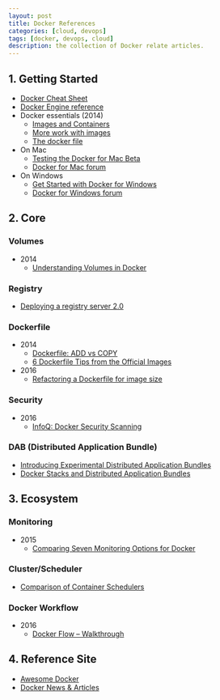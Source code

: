 ```yaml
---
layout: post
title: Docker References
categories: [cloud, devops]
tags: [docker, devops, cloud]
description: the collection of Docker relate articles.
---
```


## 1. Getting Started

* [Docker Cheat Sheet](https://github.com/wsargent/docker-cheat-sheet)
* [Docker Engine reference](https://docs.docker.com/engine/reference/)
* Docker essentials (2014)
  * [Images and Containers](http://www.dasblinkenlichten.com/docker-essentials/)
  * [More work with images](http://www.dasblinkenlichten.com/docker-essentials-working-with-images/)
  * [The docker file](http://www.dasblinkenlichten.com/docker-essentials-the-docker-file/)
* On Mac
  * [Testing the Docker for Mac Beta](http://www.dwmkerr.com/testing-the-docker-for-mac-beta/)
  * [Docker for Mac forum](https://forums.docker.com/c/docker-for-mac)
* On Windows
  * [Get Started with Docker for Windows](https://beta.docker.com/docs/windows/getting-started/)
  * [Docker for Windows forum](https://forums.docker.com/c/docker-for-windows)

## 2. Core

### Volumes

* 2014
  * [Understanding Volumes in Docker](http://container-solutions.com/understanding-volumes-docker/)

### Registry

* [Deploying a registry server 2.0](https://docs.docker.com/registry/deploying/)

### Dockerfile

* 2014
  * [Dockerfile: ADD vs COPY](https://www.ctl.io/developers/blog/post/dockerfile-add-vs-copy/)
  * [6 Dockerfile Tips from the Official Images](http://container-solutions.com/6-dockerfile-tips-official-images/)
* 2016
  * [Refactoring a Dockerfile for image size](https://blog.replicated.com/2016/02/05/refactoring-a-dockerfile-for-image-size/)

### Security

* 2016
  * [InfoQ: Docker Security Scanning](https://www.infoq.com/news/2016/05/Docker-Security-Scanning)

### DAB (Distributed Application Bundle)

* [Introducing Experimental Distributed Application Bundles](https://blog.docker.com/2016/06/docker-app-bundle/)
* [Docker Stacks and Distributed Application Bundles](https://github.com/docker/docker/blob/master/experimental/docker-stacks-and-bundles.md)

## 3. Ecosystem

### Monitoring

* 2015
  * [Comparing Seven Monitoring Options for Docker](http://rancher.com/comparing-monitoring-options-for-docker-deployments/)

### Cluster/Scheduler

* [Comparison of Container Schedulers](https://medium.com/@ArmandGrillet/comparison-of-container-schedulers-c427f4f7421#.i4va7u49v)

### Docker Workflow

* 2016
  * [Docker Flow – Walkthrough](https://technologyconversations.com/2016/04/18/docker-flow/)

## 4. Reference Site

* [Awesome Docker](https://github.com/veggiemonk/awesome-docker)
* [Docker News & Articles](http://docker-software-inc.scoop.it/t/docker-by-docker)